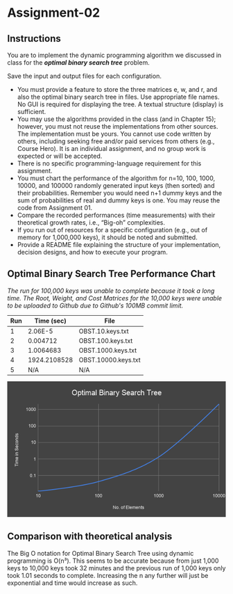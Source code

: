 # Assignment-02

## Instructions

You are to implement the dynamic programming algorithm we discussed in class for the ***optimal binary search tree*** problem.

Save the input and output files for each configuration.
-   You must provide a feature to store the three matrices e, w, and r, and also the optimal binary search tree in files. Use appropriate file names.  No GUI is required for displaying the tree.  A textual structure (display) is sufficient.
-   You may use the algorithms provided in the class (and in Chapter 15); however, you must not reuse the implementations from other sources. The implementation must be yours. You cannot use code written by others, including seeking free and/or paid services from others (e.g., Course Hero). It is an individual assignment, and no group work is expected or will be accepted.
-   There is no specific programming-language requirement for this assignment.
-   You must chart the performance of the algorithm for n=10, 100, 1000, 10000, and 100000 randomly generated input keys (then sorted) and their probabilities. Remember you would need n+1 dummy keys and the sum of probabilities of real and dummy keys is one. You may reuse the code from Assignment 01.
-   Compare the recorded performances (time measurements) with their theoretical growth rates, i.e., “Big-oh” complexities.
-   If you run out of resources for a specific configuration (e.g., out of memory for 1,000,000 keys), it should be noted and submitted.
-   Provide a README file explaining the structure of your implementation, decision designs, and how to execute your program.

## Optimal Binary Search Tree Performance Chart
*The run for 100,000 keys was unable to complete because it took a long time. The Root, Weight, and Cost Matrices for the 10,000 keys were unable to be uploaded to Github due to Github's 100MB commit limit.*

| Run | Time (sec) | File                             |
|-----|------------|----------------------------------|
| 1   | 2.06E-5  | OBST.10.keys.txt                 |
| 2   | 0.004712  | OBST.100.keys.txt                |
| 3   | 1.0064683  | OBST.1000.keys.txt               |
| 4   | 1924.2108528      | OBST.10000.keys.txt              |
| 5   |   N/A      |N/A                               |

![](https://github.com/MontoyaR/DP_OptimalBinarySearchTree/blob/master/src/Optimal%20Binary%20Search%20Tree/Optimal%20Binary%20Search%20Tree.png)

## Comparison with theoretical analysis
The Big O notation for Optimal Binary Search Tree using dynamic programming is O(n³). This seems to be accurate because from just 1,000 keys to 10,000 keys took 32 minutes and the previous run of 1,000 keys only took 1.01 seconds to complete. Increasing the n any further will just be exponential and time would increase as such.
